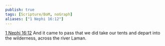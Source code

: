 ```yaml
---
publish: true
tags: [Scripture/BoM, noGraph]
aliases: ["1 Nephi 16:12"]
---
```

[1 Nephi 16:12](https://churchofjesuschrist.org/study/scriptures/bofm/1-ne/16?lang=eng&id=p12#p12) And it came to pass that we did take our tents and depart into the wilderness, across the river Laman.
